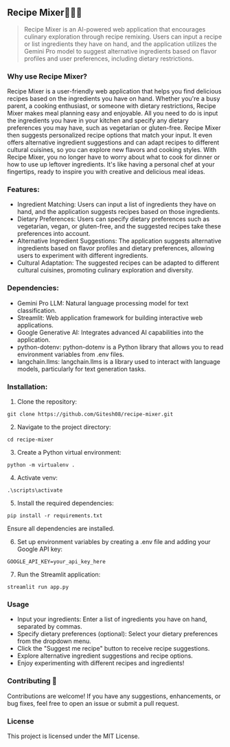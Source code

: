## Recipe Mixer🧑🏻‍🍳
> Recipe Mixer is an AI-powered web application that encourages culinary exploration through recipe remixing. Users can input a recipe or list ingredients they have on hand, and the application utilizes the Gemini Pro model to suggest alternative ingredients based on flavor profiles and user preferences, including dietary restrictions.


### Why use Recipe Mixer?
Recipe Mixer is a user-friendly web application that helps you find delicious recipes based on the ingredients you have on hand. Whether you're a busy parent, a cooking enthusiast, or someone with dietary restrictions, Recipe Mixer makes meal planning easy and enjoyable.
All you need to do is input the ingredients you have in your kitchen and specify any dietary preferences you may have, such as vegetarian or gluten-free. Recipe Mixer then suggests personalized recipe options that match your input. It even offers alternative ingredient suggestions and can adapt recipes to different cultural cuisines, so you can explore new flavors and cooking styles.
With Recipe Mixer, you no longer have to worry about what to cook for dinner or how to use up leftover ingredients. It's like having a personal chef at your fingertips, ready to inspire you with creative and delicious meal ideas.


### Features:
- Ingredient Matching: Users can input a list of ingredients they have on hand, and the application suggests recipes based on those ingredients.
- Dietary Preferences: Users can specify dietary preferences such as vegetarian, vegan, or gluten-free, and the suggested recipes take these preferences into account.
- Alternative Ingredient Suggestions: The application suggests alternative ingredients based on flavor profiles and dietary preferences, allowing users to experiment with different ingredients.
- Cultural Adaptation: The suggested recipes can be adapted to different cultural cuisines, promoting culinary exploration and diversity.

### Dependencies:
- Gemini Pro LLM: Natural language processing model for text classification.
- Streamlit: Web application framework for building interactive web applications.
- Google Generative AI: Integrates advanced AI capabilities into the application.
- python-dotenv: python-dotenv is a Python library that allows you to read environment variables from .env files.
- langchain.llms: langchain.llms is a library used to interact with language models, particularly for text generation tasks.

### Installation:

1) Clone the repository:
```
git clone https://github.com/Gitesh08/recipe-mixer.git
```

2) Navigate to the project directory:
```
cd recipe-mixer
```

3) Create a Python virtual environment:
```
python -m virtualenv . 
```

4) Activate venv:
```
.\scripts\activate
```

5) Install the required dependencies:
```
pip install -r requirements.txt
```
Ensure all dependencies are installed.

6) Set up environment variables by creating a .env file and adding your Google API key:
```
GOOGLE_API_KEY=your_api_key_here
```

7) Run the Streamlit application:
```
streamlit run app.py
```


### Usage
- Input your ingredients: Enter a list of ingredients you have on hand, separated by commas.
- Specify dietary preferences (optional): Select your dietary preferences from the dropdown menu.
- Click the "Suggest me recipe" button to receive recipe suggestions.
- Explore alternative ingredient suggestions and recipe options.
- Enjoy experimenting with different recipes and ingredients!


### Contributing :handshake:
Contributions are welcome! If you have any suggestions, enhancements, or bug fixes, feel free to open an issue or submit a pull request.


### License
This project is licensed under the MIT License.
